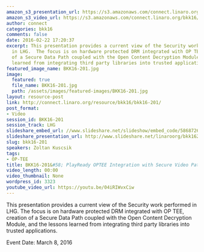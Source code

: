 ```yaml
---
amazon_s3_presentation_url: https://s3.amazonaws.com/connect.linaro.org/bkk16/Presentations/Tuesday/BKK16-201.pdf
amazon_s3_video_url: https://s3.amazonaws.com/connect.linaro.org/bkk16/Videos/Tuesday/BKK16-201%20PlayReady%20OPTEE%20Integration%20with%20Secure%20Video%20Path%20v3.mp4
author: connect
categories: bkk16
comments: false
date: 2016-02-22 17:20:37
excerpt: This presentation provides a current view of the Security work performed
  in LHG.  The focus is on hardware protected DRM integrated with OP TEE, creation
  of a Secure Data Path coupled with the Open Content Decryption Module, and the lessons
  learned from integrating third party libraries into trusted applications.
featured_image_name: BKK16-201.jpg
image:
  featured: true
  file_name: BKK16-201.jpg
  path: /assets/images/featured-images/BKK16-201.jpg
layout: resource-post
link: http://connect.linaro.org/resource/bkk16/bkk16-201/
post_format:
- Video
session_id: BKK16-201
session_track: LHG
slideshare_embed_url: //www.slideshare.net/slideshow/embed_code/58687260
slideshare_presentation_url: http://www.slideshare.net/linaroorg/bkk16201-play-ready-optee-integration-with-secure-video-path-lhg1
slug: bkk16-201
speakers: Zoltan Kuscsik
tags:
- OP-TEE
title: BKK16-201&#58; PlayReady OPTEE Integration with Secure Video Path
video_length: 00:00
video_thumbnail: None
wordpress_id: 3323
youtube_video_url: https://youtu.be/04iRIWvxCiw
---
```


This presentation provides a current view of the Security work performed in LHG.  The focus is on hardware protected DRM integrated with OP TEE, creation of a Secure Data Path coupled with the Open Content Decryption Module, and the lessons learned from integrating third party libraries into trusted applications.

Event Date: March 8, 2016